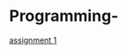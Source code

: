 # Programming-

[assignment 1](https://github.com/AdrianKrsmanovic/Programming-/blob/master/assignment2-checkpoint.ipynb)
